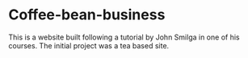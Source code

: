 # Coffee-bean-business
This is a website built following a tutorial by John Smilga in one of his courses. 
The initial project was a tea based site.
